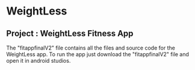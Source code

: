 # WeightLess
## Project : WeightLess Fitness App
The "fitappfinalV2" file contains all the files and source code for the WeightLess app. To run the app just download the "fitappfinalV2" file and open it in android studios.
